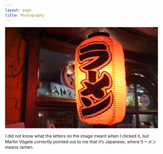 ```yaml
---
layout: page
title: Photography
---
```


<center><img src="/images/ramen.jpeg" alt="ramen"></center>

I did not know what the letters on the image meant when I clicked it, but Martin Vögele correctly pointed out to me that it’s Japanese, whereラーメン means ramen.

